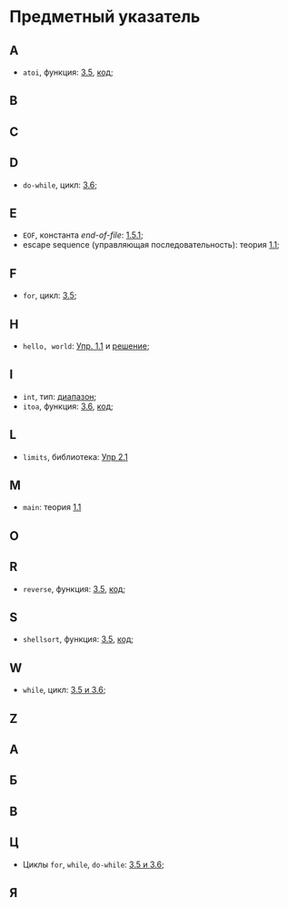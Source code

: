 # Предметный указатель

## A
* `atoi`, функция: [3.5](./ch3/README.md), [код](./ch3/examples/3.5_atoi.c);
## B
## C
## D
* `do-while`, цикл: [3.6](./ch3/README.md);
## E
* `EOF`, константа _end-of-file_: [1.5.1](./ch1/README.md);
* escape sequence (управляющая последовательность): теория [1.1](./ch1/content/1.1.md);
## F
* `for`, цикл: [3.5](./ch3/README.md);
## H
* `hello, world`: [Упр. 1.1](./ch1/README.md) и [решение](./ch1/tasks/1.1.c);
## I
* `int`, тип: [диапазон](./ch2/tasks/2.1.c);
* `itoa`, функция: [3.6](./ch3/README.md), [код](./ch3/examples/3.6_itoa.c);
## L
* `limits`, библиотека: [Упр 2.1](./ch2/tasks/2.1.c)
## M
* `main`: теория [1.1](./ch1/content/1.1.md)
## O
## R
* `reverse`, функция: [3.5](./ch3/README.md), [код](./ch3/examples/3.5_reverse.c);
## S
* `shellsort`, функция: [3.5](./ch3/README.md), [код](./ch3/examples/3.5_shellsort.c);
## W
* `while`, цикл: [3.5 и 3.6](./ch3/README.md);
## Z

## А
## Б
## В
## Ц
* Циклы `for`, `while`, `do-while`: [3.5 и 3.6](./ch3/README.md);
## Я
